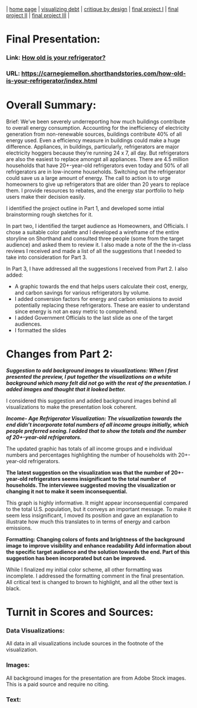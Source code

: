 | [home page](https://cmustudent.github.io/tswd-portfolio-templates/) | [visualizing debt](visualizing-government-debt) | [critique by design](critique-by-design) | [final project I](final-project-part-one) | [final project II](final-project-part-two) | [final project III](final-project-part-three) |

# Final Presentation:

### Link: [How old is your refrigerator?](https://carnegiemellon.shorthandstories.com/how-old-is-your-refrigerator/index.html)
### URL: https://carnegiemellon.shorthandstories.com/how-old-is-your-refrigerator/index.html

# Overall Summary:

Brief: We’ve been severely underreporting how much buildings contribute to overall energy consumption. Accounting for the inefficiency of electricity generation from non-renewable sources, buildings contribute 40% of all energy used. Even a efficiency measure in buildings could make a huge difference. Appliances, in buildings, particularly, refrigerators are major electricity hoggers because they’re running 24 x 7, all day. But refrigerators are also the easiest to replace amongst all appliances. There are 4.5 million households that have 20+-year-old refrigerators even today and 50% of all refrigerators are in low-income households. Switching out the refrigerator could save us a large amount of energy. The call to action is to urge homeowners to give up refrigerators that are older than 20 years to replace them. I provide resources to rebates, and the energy star portfolio to help users make their decision easily.

I identified the project outline in Part 1, and developed some intial brainstorming rough sketches for it. 

In part two, I identified the target audience as Homeowners, and Officials. I chose a suitable color palette and I developed a wireframe of the entire storyline on Shorthand and consulted three people (some from the target audience) and asked them to review it. I also made a note of the the in-class reviews I received and made a list of all the suggestions that I needed to take into consideration for Part 3.

In Part 3, I have addressed all the suggestions I received from Part 2. I also added:

- A graphic towards the end that helps users calculate their cost, energy, and carbon savings for various refrigerators by volume. 
- I added conversion factors for energy and carbon emissions to avoid potentially replacing these refrigerators. These are easier to understand since energy is not an easy metric to comprehend.
- I added Government Officials to the last slide as one of the target audiences. 
- I formatted the slides

# Changes from Part 2:
***Suggestion to add background images to visualizations: When I first presented the preview, I put together the visualizations on a white background which many felt did not go with the rest of the presentation. I added images and thought that it looked better.***

I considered this suggestion and added background images behind all visualizations to make the presentation look coherent.

***Income- Age Refrigerator Visualization:
The visualization towards the end didn’t incorporate total numbers of all income groups initially, which people preferred seeing. I added that to show the totals and the number of 20+-year-old refrigerators.***

The updated graphic has totals of all income groups and e individual numbers and percentages highlighting the number of households with 20+-year-old refrigerators. 

**The latest suggestion on the visualization was that the number of 20+-year-old refrigerators seems insignificant to the total number of households. The interviewee suggested moving the visualization or changing it not to make it seem inconsequential.**

This graph is highly informative. It might appear inconsequential compared to the total U.S. population, but it conveys an important message. To make it seem less insignificant, I moved its position and gave an explanation to illustrate how much this translates to in terms of energy and carbon emissions. 

**Formatting: Changing colors of fonts and brightness of the background image to improve visibility and enhance readability
Add information about the specific target audience and the solution towards the end. Part of this suggestion has been incorporated but can be improved.**

While I finalized my initial color scheme, all other formatting was incomplete. I addressed the formatting comment in the final presentation. All critical text is changed to brown to highlight, and all the other text is black.

# Turnit in Scores and Sources:

### Data Visualizations:
All data in all visualizations include sources in the footnote of the visualization.

### Images:
All background images for the presentation are from Adobe Stock images. This is a paid source and require no citing.

### Text: 




